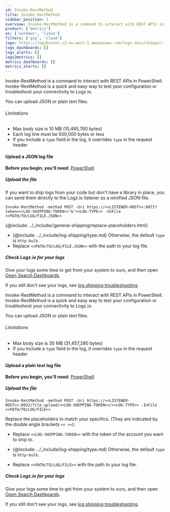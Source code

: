 ```yaml
---
id: Invoke-RestMethod
title: Invoke RestMethod
sidebar_position: 1
overview: Invoke-RestMethod is a command to interact with REST APIs in PowerShell. Invoke-RestMethod is a quick and easy way to test your configuration or troubleshoot your connectivity to Logz.io.
product: ['metrics']
os: ['windows', 'linux']
filters: ['gcp', 'cloud']
logo: https://logzbucket.s3.eu-west-1.amazonaws.com/logz-docs/shipper-logos/aiven-logo.png
logs_dashboards: []
logs_alerts: []
logs2metrics: []
metrics_dashboards: []
metrics_alerts: []
---
```



 

Invoke-RestMethod is a command to interact with REST APIs in PowerShell. Invoke-RestMethod is a quick and easy way to test your configuration or troubleshoot your connectivity to Logz.io.

You can upload JSON or plain text files.


###### Limitations

* Max body size is 10 MB (10,485,760 bytes)
* Each log line must be 500,000 bytes or less
* If you include a `type` field in the log, it overrides `type` in the request header

#### Upload a JSON log file

**Before you begin, you'll need**:
[PowerShell](https://docs.microsoft.com/en-us/powershell/)


 

##### Upload the file

If you want to ship logs from your code but don't have a library in place,
you can send them directly to the Logz.io listener as a minified JSON file.

```shell
Invoke-RestMethod -method POST -Uri https://<<LISTENER-HOST>>:8071?token=<<LOG-SHIPPING-TOKEN>>"&"<<LOG-TYPE>> -InFile <<PATH/TO/LOG/FILE.JSON>>
```

{@include: ../_include//general-shipping/replace-placeholders.html}

* {@include: ../_include/log-shipping/type.md} Otherwise, the default `type` is `http-bulk`.
* Replace `<<PATH/TO/LOG/FILE.JSON>>` with the path to your log file.

##### Check Logz.io for your logs

Give your logs some time to get from your system to ours, and then open [Open Search Dashboards](https://app.logz.io/#/dashboard/osd).

If you still don't see your logs, see [log shipping troubleshooting]({{site.baseurl}}/user-guide/log-shipping/log-shipping-troubleshooting.html).

 
 

Invoke-RestMethod is a command to interact with REST APIs in PowerShell. Invoke-RestMethod is a quick and easy way to test your configuration or troubleshoot your connectivity to Logz.io.

You can upload JSON or plain text files.


###### Limitations

* Max body size is 30 MB (31,457,280 bytes)
* If you include a `type` field in the log, it overrides `type` in the request header


#### Upload a plain text log file

**Before you begin, you'll need**:
[PowerShell](https://docs.microsoft.com/en-us/powershell/)

 

##### Upload the file


```shell
Invoke-RestMethod -method POST -Uri https://<<LISTENER-HOST>>:8022/file_upload/<<LOG-SHIPPING-TOKEN>>/<<LOG-TYPE>> -InFile <<PATH/TO/LOG/FILE>>
```
Replace the placeholders to match your specifics. (They are indicated by the double angle brackets `<< >>`):

* Replace `<<LOG-SHIPPING-TOKEN>>` with the token of the account you want to ship to.

* {@include: ../_include/log-shipping/type.md} Otherwise, the default `type` is `http-bulk`.

* Replace `<<PATH/TO/LOG/FILE>>` with the path to your log file.

##### Check Logz.io for your logs

Give your logs some time to get from your system to ours, and then open [Open Search Dashboards](https://app.logz.io/#/dashboard/osd).

If you still don't see your logs, see [log shipping troubleshooting]({{site.baseurl}}/user-guide/log-shipping/log-shipping-troubleshooting.html).

 
 

